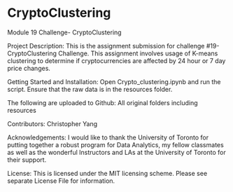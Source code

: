 # CryptoClustering
Module  19 Challenge- CryptoClustering

Project Description: This is the assignment submission for challenge #19- CryptoClustering Challenge. This assignment involves usage of K-means clustering to determine if cryptocurrencies are affected by 24 hour or 7 day price changes. 

Getting Started and Installation: Open Crypto_clustering.ipynb and run the script. Ensure that the raw data is in the resources folder.

The following are uploaded to Github: All original folders including resources

Contributors: Christopher Yang

Acknowledgements: I would like to thank the University of Toronto for putting together a robust program for Data Analytics, my fellow classmates as well as the wonderful Instructors and LAs at the University of Toronto for their support.

License: This is licensed under the MIT licensing scheme. Please see separate License File for information.